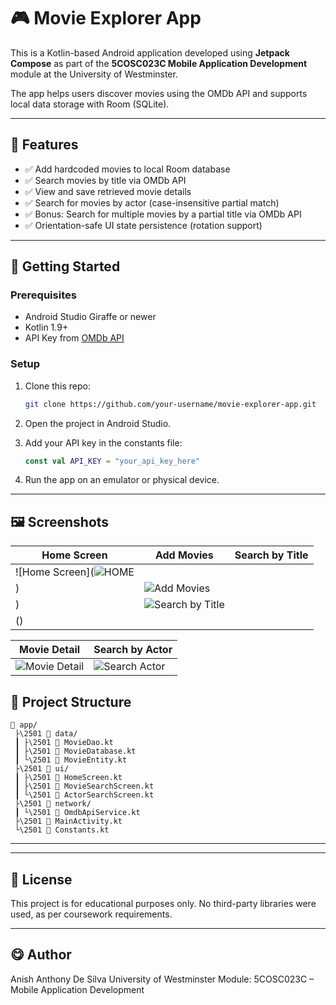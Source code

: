 # 🎮 Movie Explorer App

This is a Kotlin-based Android application developed using **Jetpack Compose** as part of the **5COSC023C Mobile Application Development** module at the University of Westminster.

The app helps users discover movies using the OMDb API and supports local data storage with Room (SQLite).

---

## 📌 Features

* ✅ Add hardcoded movies to local Room database
* ✅ Search movies by title via OMDb API
* ✅ View and save retrieved movie details
* ✅ Search for movies by actor (case-insensitive partial match)
* ✅ Bonus: Search for multiple movies by a partial title via OMDb API
* ✅ Orientation-safe UI state persistence (rotation support)

---

## 🚀 Getting Started

### Prerequisites

* Android Studio Giraffe or newer
* Kotlin 1.9+
* API Key from [OMDb API](https://www.omdbapi.com/apikey.aspx)

### Setup

1. Clone this repo:

   ```bash
   git clone https://github.com/your-username/movie-explorer-app.git
   ```
2. Open the project in Android Studio.
3. Add your API key in the constants file:

   ```kotlin
   const val API_KEY = "your_api_key_here"
   ```
4. Run the app on an emulator or physical device.

---

## 🖼️ Screenshots

| Home Screen                          | Add Movies                                | Search by Title                                  |
| ------------------------------------ | ----------------------------------------- | ------------------------------------------------ |
| ![Home Screen](![HOME](https://github.com/user-attachments/assets/01671674-fa77-4001-ad4d-a28d1592ae3c)
) | ![Add Movies](https://github.com/user-attachments/assets/09c3fd56-3da4-40c5-9d68-e67b813331ba)
) | ![Search by Title](https://github.com/user-attachments/assets/3ae3c580-c5a3-4d82-bf0a-b3f5e4e793cd)
() |

| Movie Detail                                  | Search by Actor                               | 
| --------------------------------------------- | --------------------------------------------- |
| ![Movie Detail](https://github.com/user-attachments/assets/69e8fe73-2441-4863-9b9c-591d6d604a66) | ![Search Actor](https://github.com/user-attachments/assets/9b1133c3-c190-456f-b420-9a5ad94522de) | ![Title Substring](screenshots/title_substring.png) |





## 📂 Project Structure

```
📁 app/
 ├\2501 📁 data/
 ┃ ├\2501 📄 MovieDao.kt
 ┃ ├\2501 📄 MovieDatabase.kt
 ┃ └\2501 📄 MovieEntity.kt
 ├\2501 📁 ui/
 ┃ ├\2501 📄 HomeScreen.kt
 ┃ ├\2501 📄 MovieSearchScreen.kt
 ┃ └\2501 📄 ActorSearchScreen.kt
 ├\2501 📁 network/
 ┃ └\2501 📄 OmdbApiService.kt
 ├\2501 📄 MainActivity.kt
 └\2501 📄 Constants.kt
```

---



---

## 📃 License

This project is for educational purposes only. No third-party libraries were used, as per coursework requirements.

---

## 😋 Author

Anish Anthony De Silva
University of Westminster
Module: 5COSC023C – Mobile Application Development
